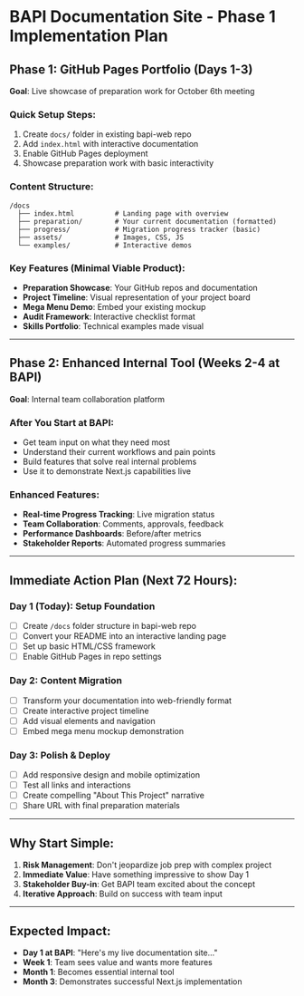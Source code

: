 # BAPI Documentation Site - Phase 1 Implementation Plan

## Phase 1: GitHub Pages Portfolio (Days 1-3)

**Goal**: Live showcase of preparation work for October 6th meeting

### Quick Setup Steps:

1. Create `docs/` folder in existing bapi-web repo
2. Add `index.html` with interactive documentation
3. Enable GitHub Pages deployment
4. Showcase preparation work with basic interactivity

### Content Structure:

```
/docs
  ├── index.html          # Landing page with overview
  ├── preparation/        # Your current documentation (formatted)
  ├── progress/           # Migration progress tracker (basic)
  ├── assets/             # Images, CSS, JS
  └── examples/           # Interactive demos
```

### Key Features (Minimal Viable Product):

- **Preparation Showcase**: Your GitHub repos and documentation
- **Project Timeline**: Visual representation of your project board
- **Mega Menu Demo**: Embed your existing mockup
- **Audit Framework**: Interactive checklist format
- **Skills Portfolio**: Technical examples made visual

---

## Phase 2: Enhanced Internal Tool (Weeks 2-4 at BAPI)

**Goal**: Internal team collaboration platform

### After You Start at BAPI:

- Get team input on what they need most
- Understand their current workflows and pain points
- Build features that solve real internal problems
- Use it to demonstrate Next.js capabilities live

### Enhanced Features:

- **Real-time Progress Tracking**: Live migration status
- **Team Collaboration**: Comments, approvals, feedback
- **Performance Dashboards**: Before/after metrics
- **Stakeholder Reports**: Automated progress summaries

---

## Immediate Action Plan (Next 72 Hours):

### Day 1 (Today): Setup Foundation

- [ ] Create `/docs` folder structure in bapi-web repo
- [ ] Convert your README into an interactive landing page
- [ ] Set up basic HTML/CSS framework
- [ ] Enable GitHub Pages in repo settings

### Day 2: Content Migration

- [ ] Transform your documentation into web-friendly format
- [ ] Create interactive project timeline
- [ ] Add visual elements and navigation
- [ ] Embed mega menu mockup demonstration

### Day 3: Polish & Deploy

- [ ] Add responsive design and mobile optimization
- [ ] Test all links and interactions
- [ ] Create compelling "About This Project" narrative
- [ ] Share URL with final preparation materials

---

## Why Start Simple:

1. **Risk Management**: Don't jeopardize job prep with complex project
2. **Immediate Value**: Have something impressive to show Day 1
3. **Stakeholder Buy-in**: Get BAPI team excited about the concept
4. **Iterative Approach**: Build on success with team input

---

## Expected Impact:

- **Day 1 at BAPI**: "Here's my live documentation site..."
- **Week 1**: Team sees value and wants more features
- **Month 1**: Becomes essential internal tool
- **Month 3**: Demonstrates successful Next.js implementation
